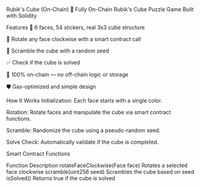 Rubik's Cube (On-Chain) 
🎯 Fully On-Chain Rubik's Cube Puzzle Game Built with Solidity
 
Features
🧩 6 faces, 54 stickers, real 3x3 cube structure

🔄 Rotate any face clockwise with a smart contract call

🎲 Scramble the cube with a random seed

✅ Check if the cube is solved

📜 100% on-chain — no off-chain logic or storage

🛡️ Gas-optimized and simple design

How It Works
Initialization: Each face starts with a single color.

Rotation: Rotate faces and manipulate the cube via smart contract functions.

Scramble: Randomize the cube using a pseudo-random seed.

Solve Check: Automatically validate if the cube is completed.

Smart Contract Functions

Function	Description
rotateFaceClockwise(Face face)	Rotates a selected face clockwise
scramble(uint256 seed)	Scrambles the cube based on seed
isSolved()	Returns true if the cube is solved
